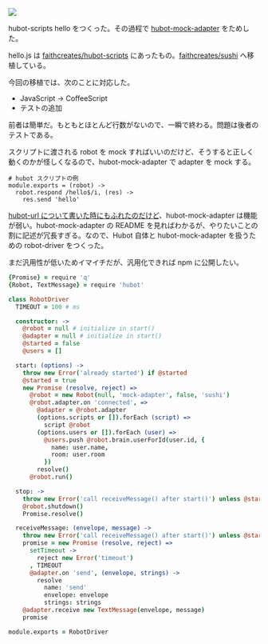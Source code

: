 ![](http://img.bouzuya.net/2014-06-25.png)

hubot-scripts hello をつくった。その過程で [hubot-mock-adapter][npm/hubot-mock-adapter] をためした。

hello.js は [faithcreates/hubot-scripts][] にあったもの。[faithcreates/sushi][] へ移植している。

今回の移植では、次のことに対応した。

- JavaScript -> CoffeeScript
- テストの追加

前者は簡単だ。もともとほとんど行数がないので、一瞬で終わる。問題は後者のテストである。

スクリプトに渡される robot を mock すればいいのだけど、そうすると正しく動くのかが怪しくなるので、hubot-mock-adapter で adapter を mock する。

    # hubot スクリプトの例
    module.exports = (robot) ->
      robot.respond /hello$/i, (res) ->
        res.send 'hello'

[hubot-url について書いた時にもふれたのだけど][2014-01-01]、hubot-mock-adapter は機能が弱い。hubot-mock-adapter の README を見ればわかるが、やりたいことの割に記述が冗長すぎる。なので、Hubot 自体と hubot-mock-adapter を扱うための robot-driver をつくった。

まだ汎用性が低いためイマイチだが、汎用化できれば npm に公開したい。

```coffee
{Promise} = require 'q'
{Robot, TextMessage} = require 'hubot'

class RobotDriver
  TIMEOUT = 100 # ms

  constructor: ->
    @robot = null # initialize in start()
    @adapter = null # initialize in start()
    @started = false
    @users = []

  start: (options) ->
    throw new Error('already started') if @started
    @started = true
    new Promise (resolve, reject) =>
      @robot = new Robot(null, 'mock-adapter', false, 'sushi')
      @robot.adapter.on 'connected', =>
        @adapter = @robot.adapter
        (options.scripts or []).forEach (script) =>
          script @robot
        (options.users or []).forEach (user) =>
          @users.push @robot.brain.userForId(user.id, {
            name: user.name,
            room: user.room
          })
        resolve()
      @robot.run()

  stop: ->
    throw new Error('call receiveMessage() after start()') unless @started
    @robot.shutdown()
    Promise.resolve()

  receiveMessage: (envelope, message) ->
    throw new Error('call receiveMessage() after start()') unless @started
    promise = new Promise (resolve, reject) =>
      setTimeout ->
        reject new Error('timeout')
      , TIMEOUT
      @adapter.on 'send', (envelope, strings) ->
        resolve
          name: 'send'
          envelope: envelope
          strings: strings
    @adapter.receive new TextMessage(envelope, message)
    promise

module.exports = RobotDriver
```

[2014-01-01]: http://blog.bouzuya.net/2014/01/01/
[faithcreates/hubot-scripts]: https://github.com/faithcreates/hubot-scripts
[faithcreates/sushi]: https://github.com/faithcreates/sushi
[npm/hubot-mock-adapter]: https://www.npmjs.org/package/hubot-mock-adapter

